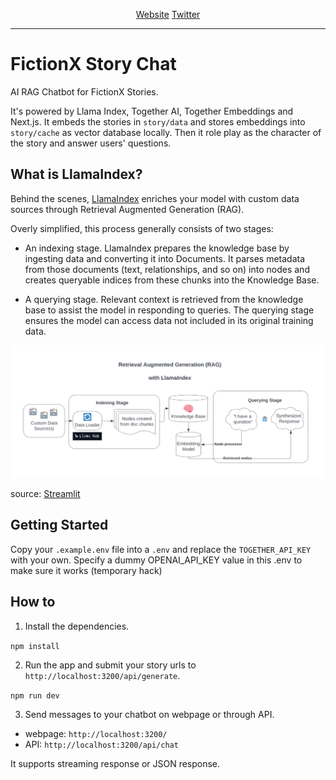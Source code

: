 <p align="center">
  <a href="https://fictionx.ai/">Website</a>
  <a href="https://x.com/FictionXAI">Twitter</a>
</p>

______________________________________________________________________


# FictionX Story Chat

AI RAG Chatbot for FictionX Stories.

It's powered by Llama Index, Together AI, Together Embeddings and Next.js. It embeds the stories in `story/data` and stores embeddings into `story/cache` as vector database locally. Then it role play as the character of the story and answer users' questions.

## What is LlamaIndex?

Behind the scenes, [LlamaIndex](https://docs.llamaindex.ai/en/latest/index.html) enriches your model with custom data sources through Retrieval Augmented Generation (RAG).

Overly simplified, this process generally consists of two stages:

- An indexing stage. LlamaIndex prepares the knowledge base by ingesting data and converting it into Documents. It parses metadata from those documents (text, relationships, and so on) into nodes and creates queryable indices from these chunks into the Knowledge Base.

- A querying stage. Relevant context is retrieved from the knowledge base to assist the model in responding to queries. The querying stage ensures the model can access data not included in its original training data.

![RAG](public/rag-with-llamaindex.png)

source: [Streamlit](https://discuss.streamlit.io/t/build-a-chatbot-with-custom-data-sources-powered-by-llamaindex/49973)

## Getting Started

Copy your `.example.env` file into a `.env` and replace the `TOGETHER_API_KEY` with your own. Specify a dummy OPENAI_API_KEY value in this .env to make sure it works (temporary hack)

## How to 

1. Install the dependencies.

`npm install`

2. Run the app and submit your story urls to `http://localhost:3200/api/generate`.

`npm run dev`

3. Send messages to your chatbot on webpage or through API.

- webpage: `http://localhost:3200/`
- API: `http://localhost:3200/api/chat`

It supports streaming response or JSON response.